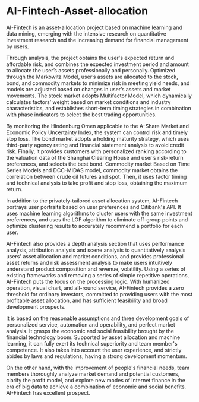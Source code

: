 # AI-Fintech-Asset-allocation

AI-Fintech is an asset-allocation project based on machine learning and data mining, emerging with the intensive research on quantitative investment research and the increasing demand for financial management by users.

Through analysis, the project obtains the user's expected return and affordable risk, and combines the expected investment period and amount to allocate the user’s assets professionally and personally. Optimized through the Markowitz Model, user’s assets are allocated to the stock, bond, and commodity markets to minimize risk in meeting yield needs, and models are adjusted based on changes in user’s assets and market movements. The stock market adopts Multifactor Model, which dynamically calculates factors’ weight based on market conditions and industry characteristics, and establishes short-term timing strategies in combination with phase indicators to select the best trading opportunities. 

By monitoring the Hindenburg Omen applicable to the A-Share Market and Economic Policy Uncertainty Index, the system can control risk and timely stop loss. The bond market adopts a holding maturity strategy, which uses third-party agency rating and financial statement analysis to avoid credit risk. Finally, it provides customers with personalized ranking according to the valuation data of the Shanghai Clearing House and user’s risk-return preferences, and selects the best bond. Commodity market Based on Time Series Models and DCC-MIDAS model, commodity market obtains the correlation between crude oil futures and spot. Then, it uses factor timing and technical analysis to take profit and stop loss, obtaining the maximum return.

In addition to the privately-tailored asset allocation system, AI-Fintech portrays user portraits based on user preferences and Citibank's API. It uses machine learning algorithms to cluster users with the same investment preferences, and uses the LOF algorithm to eliminate off-group points and optimize clustering results to accurately recommend a portfolio for each user.

AI-Fintech also provides a depth analysis section that uses performance analysis, attribution analysis and scene analysis to quantitatively analysis users' asset allocation and market conditions, and provides professional asset returns and risk assessment analysis to make users intuitively understand product composition and revenue, volatility.
Using a series of existing frameworks and removing a series of simple repetitive operations, AI-Fintech puts the focus on the processing logic. With humanized operation, visual chart, and all-round service, AI-Fintech provides a zero threshold for ordinary investors, committed to providing users with the most profitable asset allocation, and has sufficient feasibility and broad development prospects.

It is based on the reasonable assumptions and three development goals of personalized service, automation and operability, and perfect market analysis. It grasps the economic and social feasibility brought by the financial technology boom. Supported by asset allocation and machine learning, it can 
fully exert its technical superiority and team member's competence. It also takes into account the user experience, and strictly abides by laws and regulations, having a strong development momentum.

On the other hand, with the improvement of people's financial needs, team members thoroughly analyze market demand and potential customers, clarify the profit model, and explore new modes of Internet finance in the era of big data to achieve a combination of economic and social benefits. AI-Fintech has excellent prospect.
